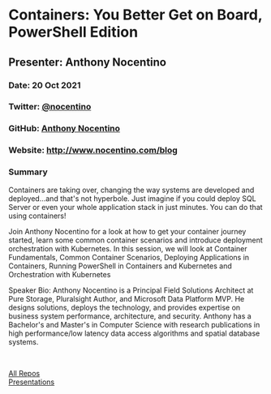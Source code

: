 # Containers: You Better Get on Board, PowerShell Edition

## Presenter: Anthony Nocentino

### Date: 20 Oct 2021

### Twitter: [@nocentino](https://twitter.com/nocentino)

### GitHub: [Anthony Nocentino](https://github.com/nocentino)

### Website: <http://www.nocentino.com/blog>

### Summary

Containers are taking over, changing the way systems are developed and deployed…and that's not hyperbole. Just imagine if you could deploy SQL Server or even your whole application stack in just minutes. You can do that using containers!

Join Anthony Nocentino for a look at how to get your container journey started, learn some common container scenarios and introduce deployment orchestration with Kubernetes. In this session, we will look at Container Fundamentals, Common Container Scenarios, Deploying Applications in Containers, Running PowerShell in Containers and Kubernetes and Orchestration
with Kubernetes

Speaker Bio:
Anthony Nocentino is a Principal Field Solutions Architect at Pure Storage, Pluralsight Author, and Microsoft Data Platform MVP. He designs solutions, deploys the technology, and provides expertise on business system performance, architecture, and security. Anthony has a Bachelor's and Master's in Computer Science with research publications in high performance/low latency data access algorithms and spatial database systems.

&nbsp;
&nbsp;

[All Repos](https://github.com/nocentino?tab=repositories)  
[Presentations](https://github.com/nocentino/Presentations)  
